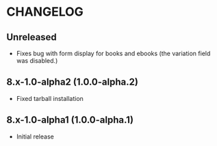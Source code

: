 # CHANGELOG

## Unreleased
* Fixes bug with form display for books and ebooks (the variation field was disabled.)

## 8.x-1.0-alpha2 (1.0.0-alpha.2)
* Fixed tarball installation

## 8.x-1.0-alpha1 (1.0.0-alpha.1)
* Initial release
